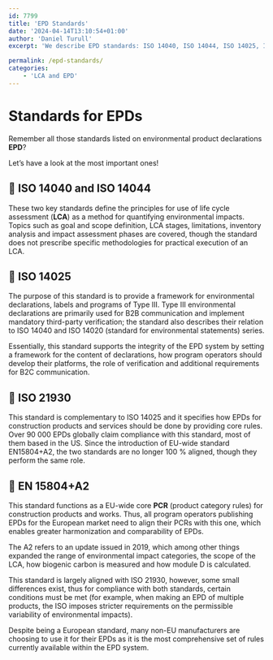 ```yaml
---
id: 7799
title: 'EPD Standards'
date: '2024-04-14T13:10:54+01:00'
author: 'Daniel Turull'
excerpt: 'We describe EPD standards: ISO 14040, ISO 14044, ISO 14025, ISO 21930 and EN 15804+A2'

permalink: /epd-standards/
categories:
    - 'LCA and EPD'
---
```


# **Standards for EPDs** 

Remember all those standards listed on environmental product declarations **EPD**?

 Let’s have a look at the most important ones!

##  🌼 ISO 14040 and ISO 14044 

These two key standards define the principles for use of life cycle assessment (**LCA**) as a method for quantifying environmental impacts. Topics such as goal and scope definition, LCA stages, limitations, inventory analysis and impact assessment phases are covered, though the standard does not prescribe specific methodologies for practical execution of an LCA.

## 🌸 ISO 14025 

The purpose of this standard is to provide a framework for environmental declarations, labels and programs of Type III. Type III environmental declarations are primarily used for B2B communication and implement mandatory third-party verification; the standard also describes their relation to ISO 14040 and ISO 14020 (standard for environmental statements) series.

Essentially, this standard supports the integrity of the EPD system by setting a framework for the content of declarations, how program operators should develop their platforms, the role of verification and additional requirements for B2C communication.

## 🌺 ISO 21930 

This standard is complementary to ISO 14025 and it specifies how EPDs for construction products and services should be done by providing core rules. Over 90 000 EPDs globally claim compliance with this standard, most of them based in the US. Since the introduction of EU-wide standard EN15804+A2, the two standards are no longer 100 % aligned, though they perform the same role.

## 🌻 EN 15804+A2 

This standard functions as a EU-wide core **PCR** (product category rules) for construction products and works. Thus, all program operators publishing EPDs for the European market need to align their PCRs with this one, which enables greater harmonization and comparability of EPDs.

The A2 refers to an update issued in 2019, which among other things expanded the range of environmental impact categories, the scope of the LCA, how biogenic carbon is measured and how module D is calculated.

This standard is largely aligned with ISO 21930, however, some small differences exist, thus for compliance with both standards, certain conditions must be met (for example, when making an EPD of multiple products, the ISO imposes stricter requirements on the permissible variability of environmental impacts).

Despite being a European standard, many non-EU manufacturers are choosing to use it for their EPDs as it is the most comprehensive set of rules currently available within the EPD system.